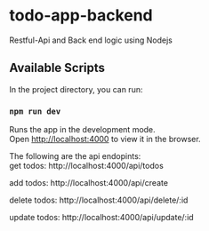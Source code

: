 # todo-app-backend
Restful-Api and Back end logic using Nodejs

## Available Scripts

In the project directory, you can run:

### `npm run dev`

Runs the app in the development mode.<br />
Open [http://localhost:4000](http://localhost:4000) to view it in the browser.

The following are the api endopints:<br />
get todos:
http://localhost:4000/api/todos

add todos:
http://localhost:4000/api/create

delete todos:
http://localhost:4000/api/delete/:id

update todos:
http://localhost:4000/api/update/:id
